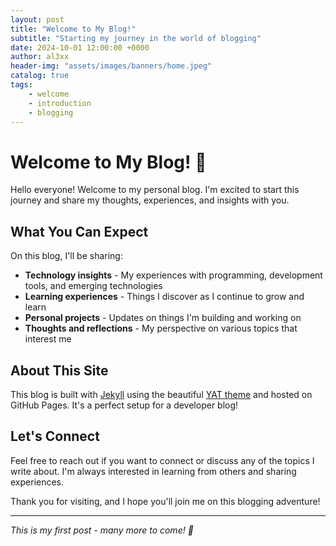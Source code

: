 ```yaml
---
layout: post
title: "Welcome to My Blog!"
subtitle: "Starting my journey in the world of blogging"
date: 2024-10-01 12:00:00 +0000
author: al3xx
header-img: "assets/images/banners/home.jpeg"
catalog: true
tags:
    - welcome
    - introduction
    - blogging
---
```


# Welcome to My Blog! 🎉

Hello everyone! Welcome to my personal blog. I'm excited to start this journey and share my thoughts, experiences, and insights with you.

## What You Can Expect

On this blog, I'll be sharing:

- **Technology insights** - My experiences with programming, development tools, and emerging technologies
- **Learning experiences** - Things I discover as I continue to grow and learn
- **Personal projects** - Updates on things I'm building and working on
- **Thoughts and reflections** - My perspective on various topics that interest me

## About This Site

This blog is built with [Jekyll](https://jekyllrb.com/) using the beautiful [YAT theme](https://github.com/jeffreytse/jekyll-theme-yat) and hosted on GitHub Pages. It's a perfect setup for a developer blog!

## Let's Connect

Feel free to reach out if you want to connect or discuss any of the topics I write about. I'm always interested in learning from others and sharing experiences.

Thank you for visiting, and I hope you'll join me on this blogging adventure!

---

*This is my first post - many more to come! 🚀*
